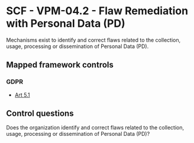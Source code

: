 # SCF - VPM-04.2 - Flaw Remediation with Personal Data (PD)
Mechanisms exist to identify and correct flaws related to the collection, usage, processing or dissemination of Personal Data (PD).
## Mapped framework controls
### GDPR
- [Art 5.1](../gdpr/art5.md#Article-51)
  
## Control questions
Does the organization identify and correct flaws related to the collection, usage, processing or dissemination of Personal Data (PD)?
  